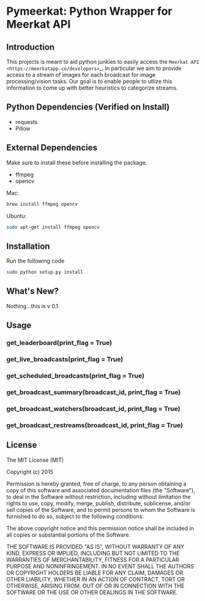 # Pymeerkat: Python Wrapper for Meerkat API

## Introduction
This projects is meant to aid python junkies to easily access the `Meerkat API <https://meerkatapp.co/developers>`_. 
In particular we aim to provide access to a stream of images for each broadcast for image processing/vision tasks. 
Our goal is to enable people to utlize this information to come up with better heuristics to categorize streams.

## Python Dependencies (Verified on Install)
- requests
- Pillow

## External Dependencies
Make sure to install these before installing the package. 

- ffmpeg
- opencv

Mac: 
```bash
brew install ffmpeg opencv
```

Ubuntu: 
```bash
sudo apt-get install ffmpeg opencv
```

## Installation

Run the following code 

```bash
sudo python setup.py install
```

## What's New? 
Nothing...this is v 0.1

## Usage

### get_leaderboard(print_flag = True)

### get_live_broadcasts(print_flag = True)

### get_scheduled_broadcasts(print_flag = True)

### get_broadcast_summary(broadcast_id, print_flag = True)

### get_broadcast_watchers(broadcast_id, print_flag = True)

### get_broadcast_restreams(broadcast_id, print_flag = True)

## License
The MIT License (MIT)

Copyright (c) 2015 

Permission is hereby granted, free of charge, to any person obtaining a copy
of this software and associated documentation files (the "Software"), to deal
in the Software without restriction, including without limitation the rights
to use, copy, modify, merge, publish, distribute, sublicense, and/or sell
copies of the Software, and to permit persons to whom the Software is
furnished to do so, subject to the following conditions:

The above copyright notice and this permission notice shall be included in all
copies or substantial portions of the Software.

THE SOFTWARE IS PROVIDED "AS IS", WITHOUT WARRANTY OF ANY KIND, EXPRESS OR
IMPLIED, INCLUDING BUT NOT LIMITED TO THE WARRANTIES OF MERCHANTABILITY,
FITNESS FOR A PARTICULAR PURPOSE AND NONINFRINGEMENT. IN NO EVENT SHALL THE
AUTHORS OR COPYRIGHT HOLDERS BE LIABLE FOR ANY CLAIM, DAMAGES OR OTHER
LIABILITY, WHETHER IN AN ACTION OF CONTRACT, TORT OR OTHERWISE, ARISING FROM,
OUT OF OR IN CONNECTION WITH THE SOFTWARE OR THE USE OR OTHER DEALINGS IN THE
SOFTWARE.
